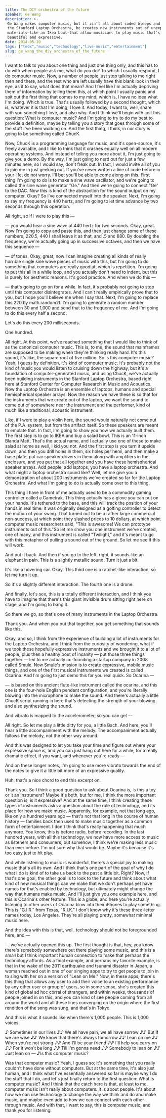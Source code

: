 ```yaml
---
title: The DIY orchestra of the future
speaker: Ge Wang
description: >-
 Ge Wang makes computer music, but it isn't all about coded bleeps and blips. With
 the Stanford Laptop Orchestra, he creates new instruments out of unexpected
 materials—like an Ikea bowl—that allow musicians to play music that's both
 beautiful and expressive.
date: 2014-05-10
tags: ["tedx","music","technology","live-music","entertainment"]
slug: ge_wang_the_diy_orchestra_of_the_future
---
```


I want to talk to you about one thing and just one thing only, and this has to do with
when people ask me, what do you do? To which I usually respond, I do computer music. Now, a
number of people just stop talking to me right then and there, and the rest who are left
usually have this blank look in their eye, as if to say, what does that mean? And I feel
like I'm actually depriving them of information by telling them this, at which point I
usually panic and spit out the first thing that comes to my mind, which is, I have no idea
what I'm doing. Which is true. That's usually followed by a second thought, which is,
whatever it is that I'm doing, I love it. And today, I want to, well, share with you
something I love, and also why. And I think we'll begin with just this question: What is
computer music? And I'm going to try to do my best to provide a definition, maybe by
telling you a story that goes through some of the stuff I've been working on. And the first
thing, I think, in our story is going to be something called ChucK.

Now, ChucK is a programming language for music, and it's open-source, it's freely
available, and I like to think that it crashes equally well on all modern operating
systems. And instead of telling you more about it, I'm just going to give you a demo. By
the way, I'm just going to nerd out for just a few minutes here, so I would say, don't
freak out. In fact, I would invite all of you to join me in just geeking out. If you've
never written a line of code before in your life, do not worry. I'll bet you'll be able to
come along on this. First thing I'm going to do is to make a sine wave oscillator, and
we're going to called the sine wave generator "Ge." And then we're going to connect "Ge"
to the DAC. Now this is kind of the abstraction for the sound output on my computer. Okay?
So I've connected myself into the speaker. Next, I'm going to say my frequency is 440
hertz, and I'm going to let time advance by two seconds through this operation.

All right, so if I were to play this — 

— you would hear a sine wave at 440 hertz for two seconds. Okay, great. Now I'm going to
copy and paste this, and then just change some of these numbers, 220.5, 440 I shall leave
it as that, and .5 and 880. By doubling the frequency, we're actually going up in
successive octaves, and then we have this sequence — 

— of tones. Okay, great, now I can imagine creating all kinds of really horrible single
sine wave pieces of music with this, but I'm going to do something that computers are
really good at, which is repetition. I'm going to put this all in a while loop, and you
actually don't need to indent, but this is purely for aesthetic reasons. It's good
practice. And when we do this — 

— that's going to go on for a while. In fact, it's probably not going to stop until this
computer disintegrates. And I can't really empirically prove that to you, but I hope
you'll believe me when I say that. Next, I'm going to replace this 220 by math.random2f.
I'm going to generate a random number between 30 and 1,000 and send that to the frequency
of me. And I'm going to do this every half a second. 

Let's do this every 200 milliseconds. 

One hundred. 

All right. At this point, we've reached something that I would like to think of as the
canonical computer music. This is, to me, the sound that mainframes are supposed to be
making when they're thinking really hard. It's this sound, it's like, the square root of
five million. So is this computer music? Yeah, I guess by definition, it's kind of computer
music. It's probably not the kind of music you would listen to cruising down the highway,
but it's a foundation of computer-generated music, and using ChucK, we've actually been
building instruments in the Stanford Laptop Orchestra, based right here at Stanford Center
for Computer Research in Music and Acoustics. Now the Laptop Orchestra is an ensemble of
laptops, humans and special hemispherical speaker arrays. Now the reason we have these is
so that for the instruments that we create out of the laptop, we want the sound to come
out of somewhere near the instrument and the performer, kind of much like a traditional,
acoustic instrument.

Like, if I were to play a violin here, the sound would naturally not come out of the P.A.
system, but from the artifact itself. So these speakers are meant to emulate that. In
fact, I'm going to show you how we actually built them. The first step is to go to IKEA
and buy a salad bowl. This is an 11-inch Blanda Matt. That's the actual name, and I
actually use one of these to make salad at home as well, I kid you not. And the first step
is you turn it upside down, and then you drill holes in them, six holes per hemi, and then
make a base plate, put car speaker drivers in them along with amplifiers in the enclosure,
and you put that all together and you have these hemispherical speaker arrays. Add people,
add laptops, you have a laptop orchestra. And what might a laptop orchestra sound like?
Well, let me give you a demonstration of about 200 instruments we've created so far for
the Laptop Orchestra. And what I'm going to do is actually come over to this
thing.

This thing I have in front of me actually used to be a commodity gaming controller called
a Gametrak. This thing actually has a glove you can put on your hands. It's tethered to
the base, and this will track the position of your hands in real time. It was originally
designed as a golfing controller to detect the motion of your swing. That turned out to be
a rather large commercial non-success, at which point they slashed prices to 10 dollars,
at which point computer music researchers said, "This is awesome! We can prototype
instruments out of this."So let me show you one instrument we've created, one of many, and
this instrument is called "Twilight," and it's meant to go with this metaphor of pulling a
sound out of the ground. So let me see if this will work.

And put it back. And then if you go to the left, right, it sounds like an elephant in
pain. This is a slightly metallic sound. Turn it just a bit.

It's like a hovering car. Okay. This third one is a ratchet-like interaction, so let me turn
it up.

So it's a slightly different interaction. The fourth one is a drone.

And finally, let's see, this is a totally different interaction, and I think you have to
imagine that there's this giant invisible drum sitting right here on stage, and I'm going
to bang it. 

So there we go, so that's one of many instruments in the Laptop Orchestra.

Thank you. And when you put that together, you get something that sounds like
this.

Okay, and so, I think from the experience of building a lot of instruments for the Laptop
Orchestra, and I think from the curiosity of wondering, what if we took these hopefully
expressive instruments and we brought it to a lot of people, plus then a healthy bout of
insanity — put those three things together — led to me actually co-founding a startup
company in 2008 called Smule. Now Smule's mission is to create expressive, mobile music
things, and one of the first musical instruments we created is called Ocarina. And I'm
going to just demo this for you real quick. So Ocarina — 

— is based on this ancient flute-like instrument called the ocarina, and this one is the
four-hole English pendant configuration, and you're literally blowing into the microphone
to make the sound. And there's actually a little ChucK script running in here that's
detecting the strength of your blowing and also synthesizing the sound.

And vibrato is mapped to the accelerometer, so you can get — 

All right. So let me play a little ditty for you, a little Bach. And here, you'll hear a
little accompaniment with the melody. The accompaniment actually follows the melody, not
the other way around.

And this was designed to let you take your time and figure out where your expressive space
is, and you can just hang out here for a while, for a really dramatic effect, if you want,
and whenever you're ready —

And on these longer notes, I'm going to use more vibrato towards the end of the notes to
give it a little bit more of an expressive quality.

Huh, that's a nice chord to end this excerpt on.

Thank you. So I think a good question to ask about Ocarina is, is this a toy or it an
instrument? Maybe it's both, but for me, I think the more important question is, is it
expressive? And at the same time, I think creating these types of instruments asks a
question about the role of technology, and its place for how we make music. Apparently,
for example, not that long ago, like only a hundred years ago — that's not that long in
the course of human history — families back then used to make music together as a common
form of entertainment. I don't think that's really happening that much anymore. You know,
this is before radio, before recording. In the last hundred years, with all this
technology, we now have more access to music as listeners and consumers, but somehow, I
think we're making less music than ever before. I'm not sure why that would be. Maybe it's
because it's too easy just to hit play.

And while listening to music is wonderful, there's a special joy to making music that's
all its own. And I think that's one part of the goal of why I do what I do is kind of to
take us back to the past a little bit. Right? Now, if that's one goal, the other goal is to
look to the future and think about what kind of new musical things can we make that we
don't perhaps yet have names for that's enabled by technology, but ultimately might change
the way that humans make music. And I'll just give you one example here, and this is
Ocarina's other feature. This is a globe, and here you're actually listening to other
users of Ocarina blow into their iPhones to play something. This is "G.I.R." from Texas,
"R.I.K." I don't know why it's these three-letter names today, Los Angeles. They're all
playing pretty, somewhat minimal music here.

And the idea with this is that, well, technology should not be foregrounded here, and —

— we've actually opened this up. The first thought is that, hey, you know there's somebody
somewhere out there playing some music, and this is a small but I think important human
connection to make that perhaps the technology affords. As a final example, and perhaps my
favorite example, is that in the wake of the 2011 earthquake and tsunami disaster in
Japan, a woman reached out in one of our singing apps to try to get people to join in to
sing with her on a version of "Lean on Me." Now, in these apps, there's this thing that
allows any user to add their voice to an existing performance by any other user or group
of users, so in some sense, she's created this kind of global ad hoc corral of strangers,
and within weeks, thousands of people joined in on this, and you can kind of see people
coming from all around the world and all these lines converging on the origin where the
first rendition of the song was sung, and that's in Tokyo.

And this is what it sounds like when there's 1,000 people. This is 1,000
voices.

♪ Sometimes in our lives ♪♪ We all have pain, we all have sorrow ♪♪ But if we are wise ♪♪
We know that there's always tomorrow ♪♪ Lean on me ♪♪ When you're not strong ♪♪ And I'll
be your friend ♪♪ I'll help you carry on ♪♪ For it won't be long ♪♪ Till I'm gonna need ♪♪
Somebody to lean on ♪♪ Just lean on — ♪Is this computer music?

Was that computer music? Yeah, I guess so; it's something that you really couldn't have
done without computers. But at the same time, it's also just human, and I think what I've
essentially answered so far is maybe why I do the stuff that I do, and let's just finally
return to the first question: What is computer music? And I think that the catch here is
that, at least to me, computer music isn't really about computers. It is about people.
It's about how we can use technology to change the way we think and do and make music, and
maybe even add to how we can connect with each other through music. And with that, I want
to say, this is computer music, and thank you for listening.

<!--
ad_duration=3.33
comment_count=72
event="TEDxStanford"
external_start_time=0
has_talk_citation=1
intro_duration=11.82
is_subtitle_required="False"
is_talk_featured="True"
language="en"
language_swap="False"
native_language="en"
number_of_related_talks=6
number_of_speakers=1
number_of_subtitled_videos=16
number_of_tags=5
number_of_talk_download_languages=17
number_of_talk_more_resources=0
number_of_talk_recommendations=0
number_of_talks_take_actions=0
post_ad_duration=0.83
published_timestamp="2014-06-26 14:47:22"
recording_date="2014-05-10"
speaker_description="Music technologist"
speaker_is_published=1
speaker_name="Ge Wang"
talk_more_resources=[]
talk_name="The DIY orchestra of the future"
talks_tags=["tedx","music","technology","live-music","entertainment"]
talks_take_action=[]
url_audio="https://download.ted.com/talks/GeWang_2014X.mp3?apikey=acme-roadrunner"
url_photo_speaker="https://pe.tedcdn.com/images/ted/791dad32d81deefd18a460afba3a84fbc2e3684a_254x191.jpg"
url_photo_talk="https://pe.tedcdn.com/images/ted/37ac0f78df7d634eddc9d6d845a3b84f4441852f_2400x1800.jpg"
url_webpage="https://www.ted.com/talks/ge_wang_the_diy_orchestra_of_the_future"
video_type_name="TEDx Talk"
-->
